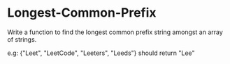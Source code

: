 # Longest-Common-Prefix
Write a function to find the longest common prefix string amongst an array of strings.


 e.g: {"Leet", "LeetCode", "Leeters", "Leeds"}
 should return "Lee"
 

